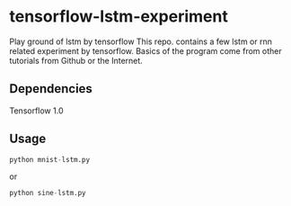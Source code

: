 # tensorflow-lstm-experiment
Play ground of lstm by tensorflow
This repo. contains a few lstm or rnn related experiment by tensorflow.
Basics of the program come from other tutorials from Github or the Internet.

## Dependencies
Tensorflow 1.0

## Usage

```python
python mnist-lstm.py
```
or
```python
python sine-lstm.py
```

 

